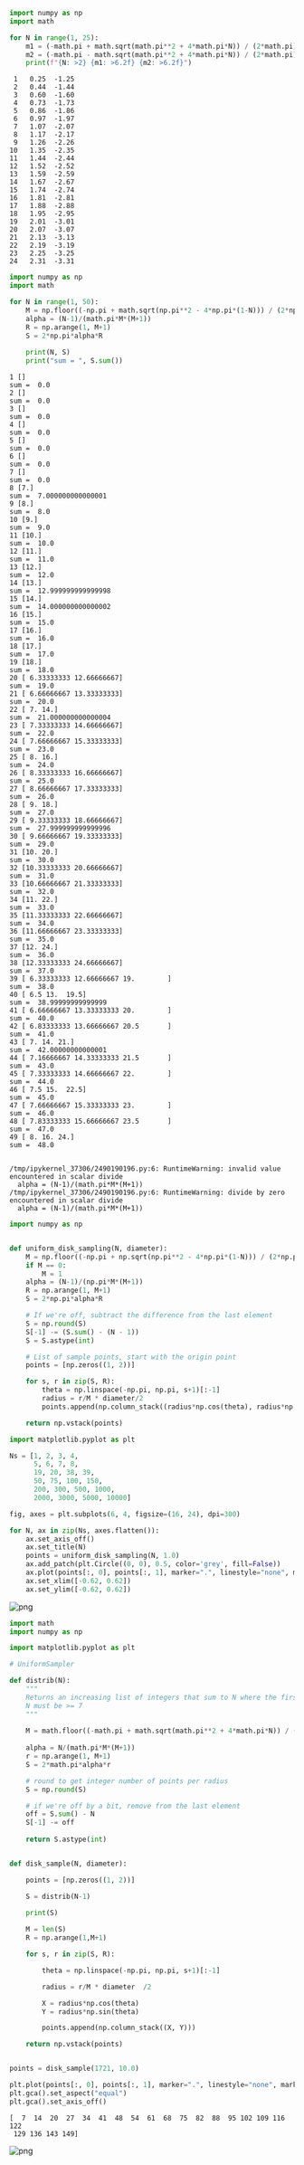 ```python
import numpy as np
import math

for N in range(1, 25):
    m1 = (-math.pi + math.sqrt(math.pi**2 + 4*math.pi*N)) / (2*math.pi)
    m2 = (-math.pi - math.sqrt(math.pi**2 + 4*math.pi*N)) / (2*math.pi)
    print(f"{N: >2} {m1: >6.2f} {m2: >6.2f}")
```

     1   0.25  -1.25
     2   0.44  -1.44
     3   0.60  -1.60
     4   0.73  -1.73
     5   0.86  -1.86
     6   0.97  -1.97
     7   1.07  -2.07
     8   1.17  -2.17
     9   1.26  -2.26
    10   1.35  -2.35
    11   1.44  -2.44
    12   1.52  -2.52
    13   1.59  -2.59
    14   1.67  -2.67
    15   1.74  -2.74
    16   1.81  -2.81
    17   1.88  -2.88
    18   1.95  -2.95
    19   2.01  -3.01
    20   2.07  -3.07
    21   2.13  -3.13
    22   2.19  -3.19
    23   2.25  -3.25
    24   2.31  -3.31



```python
import numpy as np
import math

for N in range(1, 50):
    M = np.floor((-np.pi + math.sqrt(np.pi**2 - 4*np.pi*(1-N))) / (2*np.pi))
    alpha = (N-1)/(math.pi*M*(M+1))
    R = np.arange(1, M+1)
    S = 2*np.pi*alpha*R
    
    print(N, S)
    print("sum = ", S.sum())
```

    1 []
    sum =  0.0
    2 []
    sum =  0.0
    3 []
    sum =  0.0
    4 []
    sum =  0.0
    5 []
    sum =  0.0
    6 []
    sum =  0.0
    7 []
    sum =  0.0
    8 [7.]
    sum =  7.000000000000001
    9 [8.]
    sum =  8.0
    10 [9.]
    sum =  9.0
    11 [10.]
    sum =  10.0
    12 [11.]
    sum =  11.0
    13 [12.]
    sum =  12.0
    14 [13.]
    sum =  12.999999999999998
    15 [14.]
    sum =  14.000000000000002
    16 [15.]
    sum =  15.0
    17 [16.]
    sum =  16.0
    18 [17.]
    sum =  17.0
    19 [18.]
    sum =  18.0
    20 [ 6.33333333 12.66666667]
    sum =  19.0
    21 [ 6.66666667 13.33333333]
    sum =  20.0
    22 [ 7. 14.]
    sum =  21.000000000000004
    23 [ 7.33333333 14.66666667]
    sum =  22.0
    24 [ 7.66666667 15.33333333]
    sum =  23.0
    25 [ 8. 16.]
    sum =  24.0
    26 [ 8.33333333 16.66666667]
    sum =  25.0
    27 [ 8.66666667 17.33333333]
    sum =  26.0
    28 [ 9. 18.]
    sum =  27.0
    29 [ 9.33333333 18.66666667]
    sum =  27.999999999999996
    30 [ 9.66666667 19.33333333]
    sum =  29.0
    31 [10. 20.]
    sum =  30.0
    32 [10.33333333 20.66666667]
    sum =  31.0
    33 [10.66666667 21.33333333]
    sum =  32.0
    34 [11. 22.]
    sum =  33.0
    35 [11.33333333 22.66666667]
    sum =  34.0
    36 [11.66666667 23.33333333]
    sum =  35.0
    37 [12. 24.]
    sum =  36.0
    38 [12.33333333 24.66666667]
    sum =  37.0
    39 [ 6.33333333 12.66666667 19.        ]
    sum =  38.0
    40 [ 6.5 13.  19.5]
    sum =  38.99999999999999
    41 [ 6.66666667 13.33333333 20.        ]
    sum =  40.0
    42 [ 6.83333333 13.66666667 20.5       ]
    sum =  41.0
    43 [ 7. 14. 21.]
    sum =  42.00000000000001
    44 [ 7.16666667 14.33333333 21.5       ]
    sum =  43.0
    45 [ 7.33333333 14.66666667 22.        ]
    sum =  44.0
    46 [ 7.5 15.  22.5]
    sum =  45.0
    47 [ 7.66666667 15.33333333 23.        ]
    sum =  46.0
    48 [ 7.83333333 15.66666667 23.5       ]
    sum =  47.0
    49 [ 8. 16. 24.]
    sum =  48.0


    /tmp/ipykernel_37306/2490190196.py:6: RuntimeWarning: invalid value encountered in scalar divide
      alpha = (N-1)/(math.pi*M*(M+1))
    /tmp/ipykernel_37306/2490190196.py:6: RuntimeWarning: divide by zero encountered in scalar divide
      alpha = (N-1)/(math.pi*M*(M+1))



```python
import numpy as np


def uniform_disk_sampling(N, diameter):
    M = np.floor((-np.pi + np.sqrt(np.pi**2 - 4*np.pi*(1-N))) / (2*np.pi))
    if M == 0:
        M = 1
    alpha = (N-1)/(np.pi*M*(M+1))
    R = np.arange(1, M+1)
    S = 2*np.pi*alpha*R

    # If we're off, subtract the difference from the last element
    S = np.round(S)
    S[-1] -= (S.sum() - (N - 1))
    S = S.astype(int)

    # List of sample points, start with the origin point
    points = [np.zeros((1, 2))]

    for s, r in zip(S, R):
        theta = np.linspace(-np.pi, np.pi, s+1)[:-1]
        radius = r/M * diameter/2
        points.append(np.column_stack((radius*np.cos(theta), radius*np.sin(theta))))

    return np.vstack(points)
```


```python
import matplotlib.pyplot as plt

Ns = [1, 2, 3, 4,
      5, 6, 7, 8,
      19, 20, 38, 39,
      50, 75, 100, 150,
      200, 300, 500, 1000,
      2000, 3000, 5000, 10000]

fig, axes = plt.subplots(6, 4, figsize=(16, 24), dpi=300)

for N, ax in zip(Ns, axes.flatten()):
    ax.set_axis_off()
    ax.set_title(N)
    points = uniform_disk_sampling(N, 1.0)
    ax.add_patch(plt.Circle((0, 0), 0.5, color='grey', fill=False))
    ax.plot(points[:, 0], points[:, 1], marker=".", linestyle="none", markersize=round(6 - np.log10(N)), color="darkred")
    ax.set_xlim([-0.62, 0.62])
    ax.set_ylim([-0.62, 0.62])


```


    
![png](blog_ring_sampling_files/blog_ring_sampling_3_0.png)
    



```python
import math
import numpy as np

import matplotlib.pyplot as plt

# UniformSampler

def distrib(N):
    """
    Returns an increasing list of integers that sum to N where the first element is always > 1
    N must be >= 7
    """
    
    M = math.floor((-math.pi + math.sqrt(math.pi**2 + 4*math.pi*N)) / (2*math.pi))
    
    alpha = N/(math.pi*M*(M+1))
    r = np.arange(1, M+1)
    S = 2*math.pi*alpha*r

    # round to get integer number of points per radius
    S = np.round(S)

    # if we're off by a bit, remove from the last element
    off = S.sum() - N
    S[-1] -= off
    
    return S.astype(int)


def disk_sample(N, diameter):

    points = [np.zeros((1, 2))]

    S = distrib(N-1)

    print(S)
    
    M = len(S)
    R = np.arange(1,M+1)

    for s, r in zip(S, R):

        theta = np.linspace(-np.pi, np.pi, s+1)[:-1]

        radius = r/M * diameter  /2

        X = radius*np.cos(theta)
        Y = radius*np.sin(theta)

        points.append(np.column_stack((X, Y)))

    return np.vstack(points)


points = disk_sample(1721, 10.0)

plt.plot(points[:, 0], points[:, 1], marker=".", linestyle="none", markersize=2)
plt.gca().set_aspect("equal")
plt.gca().set_axis_off()
```

    [  7  14  20  27  34  41  48  54  61  68  75  82  88  95 102 109 116 122
     129 136 143 149]



    
![png](blog_ring_sampling_files/blog_ring_sampling_4_1.png)
    

